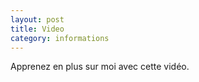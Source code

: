 ```yaml
---
layout: post
title: Video
category: informations
---
```

Apprenez en plus sur moi avec cette vidéo.

